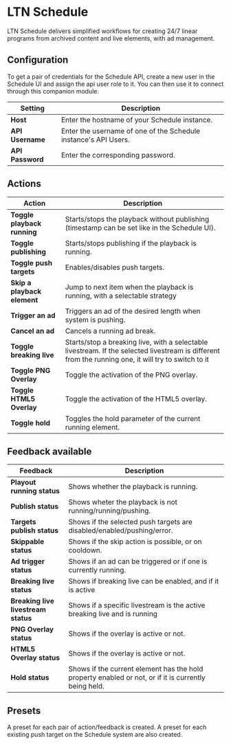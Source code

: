 # LTN Schedule
LTN Schedule delivers simplified workflows for creating 24/7 linear programs from archived content and live elements, with ad management.


## Configuration

To get a pair of credentials for the Schedule API, create a new user in the Schedule UI and assign the api user role to it. You can then use it to connect through this companion module.

Setting | Description
-----------------|---------------
**Host** | Enter the hostname of your Schedule instance.
**API Username** | Enter the username of one of the Schedule instance's API Users.
**API Password** | Enter the corresponding password.


## Actions
Action | Description
-----------------|---------------
**Toggle playback running** | Starts/stops the playback without publishing (timestamp can be set like in the Schedule UI).
**Toggle publishing** | Starts/stops publishing if the playback is running.
**Toggle push targets** | Enables/disables push targets.
**Skip a playback element** | Jump to next item when the playback is running, with a selectable strategy
**Trigger an ad** | Triggers an ad of the desired length when system is pushing.
**Cancel an ad** | Cancels a running ad break.
**Toggle breaking live** | Starts/stop a breaking live, with a selectable livestream. If the selected livestream is different from the running one, it will try to switch to it
**Toggle PNG Overlay** | Toggle the activation of the PNG overlay.
**Toggle HTML5 Overlay** | Toggle the activation of the HTML5 overlay.
**Toggle hold** | Toggles the hold parameter of the current running element.

## Feedback available
Feedback | Description
-----------------|---------------
**Playout running status** | Shows whether the playback is running.
**Publish status** | Shows wheter the playback is not running/running/pushing.
**Targets publish status** | Shows if the selected push targets are disabled/enabled/pushing/error.
**Skippable status** | Shows if the skip action is possible, or on cooldown.
**Ad trigger status** | Shows if an ad can be triggered or if one is currently running.
**Breaking live status** | Shows if breaking live can be enabled, and if it is active
**Breaking live livestream status** | Shows if a specific livestream is the active breaking live and is running
**PNG Overlay status** | Shows if the overlay is active or not.
**HTML5 Overlay status** | Shows if the overlay is active or not.
**Hold status** | Shows if the current element has the hold property enabled or not, or if it is currently being held.

## Presets

A preset for each pair of action/feedback is created.
A preset for each existing push target on the Schedule system are also created.
